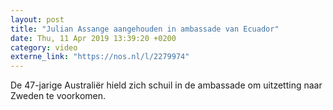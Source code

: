 ```yaml
---
layout: post
title: "Julian Assange aangehouden in ambassade van Ecuador"
date: Thu, 11 Apr 2019 13:39:20 +0200
category: video
externe_link: "https://nos.nl/l/2279974"
---
```


De 47-jarige Australiër hield zich schuil in de ambassade om uitzetting naar Zweden te voorkomen.

